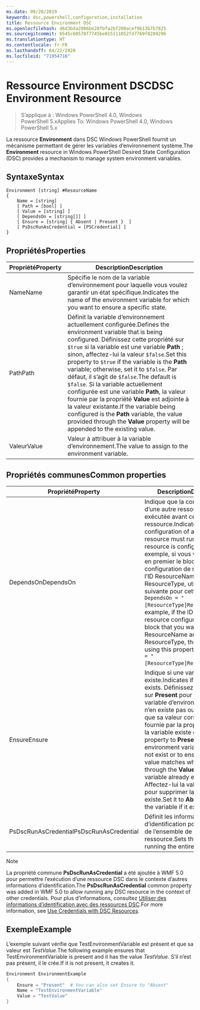 ```yaml
---
ms.date: 09/20/2019
keywords: dsc,powershell,configuration,installation
title: Ressource Environment DSC
ms.openlocfilehash: d6d3b4a2086be28fbfa2bf200acef9b13b7b7825
ms.sourcegitcommit: 6545c60578f7745be015111052fd7769f8289296
ms.translationtype: HT
ms.contentlocale: fr-FR
ms.lasthandoff: 04/22/2020
ms.locfileid: "71954716"
---
```

# <a name="dsc-environment-resource"></a><span data-ttu-id="9e368-103">Ressource Environment DSC</span><span class="sxs-lookup"><span data-stu-id="9e368-103">DSC Environment Resource</span></span>

> <span data-ttu-id="9e368-104">S’applique à : Windows PowerShell 4.0, Windows PowerShell 5.x</span><span class="sxs-lookup"><span data-stu-id="9e368-104">Applies To: Windows PowerShell 4.0, Windows PowerShell 5.x</span></span>

<span data-ttu-id="9e368-105">La ressource **Environment** dans DSC Windows PowerShell fournit un mécanisme permettant de gérer les variables d’environnement système.</span><span class="sxs-lookup"><span data-stu-id="9e368-105">The **Environment** resource in Windows PowerShell Desired State Configuration (DSC) provides a mechanism to manage system environment variables.</span></span>

## <a name="syntax"></a><span data-ttu-id="9e368-106">Syntaxe</span><span class="sxs-lookup"><span data-stu-id="9e368-106">Syntax</span></span>

```Syntax
Environment [string] #ResourceName
{
    Name = [string]
    [ Path = [bool] ]
    [ Value = [string] ]
    [ DependsOn = [string[]] ]
    [ Ensure = [string] { Absent | Present }  ]
    [ PsDscRunAsCredential = [PSCredential] ]
}
```

## <a name="properties"></a><span data-ttu-id="9e368-107">Propriétés</span><span class="sxs-lookup"><span data-stu-id="9e368-107">Properties</span></span>

|<span data-ttu-id="9e368-108">Propriété</span><span class="sxs-lookup"><span data-stu-id="9e368-108">Property</span></span> |<span data-ttu-id="9e368-109">Description</span><span class="sxs-lookup"><span data-stu-id="9e368-109">Description</span></span> |
|---|---|
|<span data-ttu-id="9e368-110">Name</span><span class="sxs-lookup"><span data-stu-id="9e368-110">Name</span></span> |<span data-ttu-id="9e368-111">Spécifie le nom de la variable d’environnement pour laquelle vous voulez garantir un état spécifique.</span><span class="sxs-lookup"><span data-stu-id="9e368-111">Indicates the name of the environment variable for which you want to ensure a specific state.</span></span> |
|<span data-ttu-id="9e368-112">Path</span><span class="sxs-lookup"><span data-stu-id="9e368-112">Path</span></span> |<span data-ttu-id="9e368-113">Définit la variable d’environnement actuellement configurée.</span><span class="sxs-lookup"><span data-stu-id="9e368-113">Defines the environment variable that is being configured.</span></span> <span data-ttu-id="9e368-114">Définissez cette propriété sur `$true` si la variable est une variable **Path** ; sinon, affectez-lui la valeur `$false`.</span><span class="sxs-lookup"><span data-stu-id="9e368-114">Set this property to `$true` if the variable is the **Path** variable; otherwise, set it to `$false`.</span></span> <span data-ttu-id="9e368-115">Par défaut, il s’agit de `$false`.</span><span class="sxs-lookup"><span data-stu-id="9e368-115">The default is `$false`.</span></span> <span data-ttu-id="9e368-116">Si la variable actuellement configurée est une variable **Path**, la valeur fournie par la propriété **Value** est adjointe à la valeur existante.</span><span class="sxs-lookup"><span data-stu-id="9e368-116">If the variable being configured is the **Path** variable, the value provided through the **Value** property will be appended to the existing value.</span></span> |
|<span data-ttu-id="9e368-117">Valeur</span><span class="sxs-lookup"><span data-stu-id="9e368-117">Value</span></span> |<span data-ttu-id="9e368-118">Valeur à attribuer à la variable d’environnement.</span><span class="sxs-lookup"><span data-stu-id="9e368-118">The value to assign to the environment variable.</span></span> |

## <a name="common-properties"></a><span data-ttu-id="9e368-119">Propriétés communes</span><span class="sxs-lookup"><span data-stu-id="9e368-119">Common properties</span></span>

|<span data-ttu-id="9e368-120">Propriété</span><span class="sxs-lookup"><span data-stu-id="9e368-120">Property</span></span> |<span data-ttu-id="9e368-121">Description</span><span class="sxs-lookup"><span data-stu-id="9e368-121">Description</span></span> |
|---|---|
|<span data-ttu-id="9e368-122">DependsOn</span><span class="sxs-lookup"><span data-stu-id="9e368-122">DependsOn</span></span> |<span data-ttu-id="9e368-123">Indique que la configuration d’une autre ressource doit être exécutée avant celle de cette ressource.</span><span class="sxs-lookup"><span data-stu-id="9e368-123">Indicates that the configuration of another resource must run before this resource is configured.</span></span> <span data-ttu-id="9e368-124">Par exemple, si vous voulez exécuter en premier le bloc de script de configuration de ressource ayant l’ID ResourceName et le type ResourceType, utilisez la syntaxe suivante pour cette propriété : `DependsOn = "[ResourceType]ResourceName"`.</span><span class="sxs-lookup"><span data-stu-id="9e368-124">For example, if the ID of the resource configuration script block that you want to run first is ResourceName and its type is ResourceType, the syntax for using this property is `DependsOn = "[ResourceType]ResourceName"`.</span></span> |
|<span data-ttu-id="9e368-125">Ensure</span><span class="sxs-lookup"><span data-stu-id="9e368-125">Ensure</span></span> |<span data-ttu-id="9e368-126">Indique si une variable existe.</span><span class="sxs-lookup"><span data-stu-id="9e368-126">Indicates if a variable exists.</span></span> <span data-ttu-id="9e368-127">Définissez cette propriété sur **Present** pour créer la variable d’environnement s’il n’en existe pas ou pour vérifier que sa valeur correspond à celle fournie par la propriété **Value** si la variable existe déjà.</span><span class="sxs-lookup"><span data-stu-id="9e368-127">Set this property to **Present** to create the environment variable if it does not exist or to ensure that its value matches what is provided through the **Value** property if the variable already exists.</span></span> <span data-ttu-id="9e368-128">Affectez-lui la valeur **Absent** pour supprimer la variable, si elle existe.</span><span class="sxs-lookup"><span data-stu-id="9e368-128">Set it to **Absent** to delete the variable if it exists.</span></span> |
|<span data-ttu-id="9e368-129">PsDscRunAsCredential</span><span class="sxs-lookup"><span data-stu-id="9e368-129">PsDscRunAsCredential</span></span> |<span data-ttu-id="9e368-130">Définit les informations d’identification pour l’exécution de l’ensemble de la ressource.</span><span class="sxs-lookup"><span data-stu-id="9e368-130">Sets the credential for running the entire resource as.</span></span> |

> [!NOTE]
> <span data-ttu-id="9e368-131">La propriété commune **PsDscRunAsCredential** a été ajoutée à WMF 5.0 pour permettre l’exécution d’une ressource DSC dans le contexte d’autres informations d’identification.</span><span class="sxs-lookup"><span data-stu-id="9e368-131">The **PsDscRunAsCredential** common property was added in WMF 5.0 to allow running any DSC resource in the context of other credentials.</span></span> <span data-ttu-id="9e368-132">Pour plus d’informations, consultez [Utiliser des informations d’identification avec des ressources DSC](../../../configurations/runasuser.md).</span><span class="sxs-lookup"><span data-stu-id="9e368-132">For more information, see [Use Credentials with DSC Resources](../../../configurations/runasuser.md).</span></span>

## <a name="example"></a><span data-ttu-id="9e368-133">Exemple</span><span class="sxs-lookup"><span data-stu-id="9e368-133">Example</span></span>

<span data-ttu-id="9e368-134">L’exemple suivant vérifie que TestEnvironmentVariable est présent et que sa valeur est _TestValue_.</span><span class="sxs-lookup"><span data-stu-id="9e368-134">The following example ensures that TestEnvironmentVariable is present and it has the value _TestValue_.</span></span> <span data-ttu-id="9e368-135">S’il n’est pas présent, il le crée.</span><span class="sxs-lookup"><span data-stu-id="9e368-135">If it is not present, it creates it.</span></span>

```powershell
Environment EnvironmentExample
{
    Ensure = "Present"  # You can also set Ensure to "Absent"
    Name = "TestEnvironmentVariable"
    Value = "TestValue"
}
```